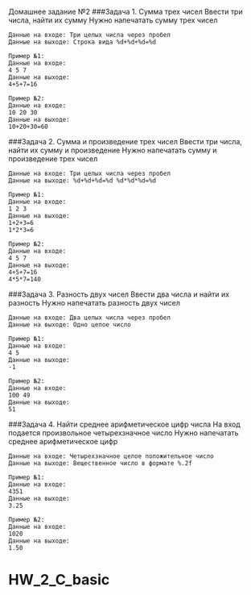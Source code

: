 Домашнее задание №2
###Задача 1. Сумма трех чисел
Ввести три числа, найти их сумму
Нужно напечатать сумму трех чисел

    Данные на входе: Три целых числа через пробел
    Данные на выходе: Строка вида %d+%d+%d=%d

    Пример №1:
    Данные на входе:
    4 5 7
    Данные на выходе:
    4+5+7=16

    Пример №2:
    Данные на входе:
    10 20 30
    Данные на выходе:
    10+20+30=60

###Задача 2. Сумма и произведение трех чисел
Ввести три числа, найти их сумму и произведение
Нужно напечатать сумму и произведение трех чисел

    Данные на входе: Три целых числа через пробел
    Данные на выходе: %d+%d+%d=%d %d*%d*%d=%d

    Пример №1:
    Данные на входе:
    1 2 3
    Данные на выходе:
    1+2+3=6
    1*2*3=6

    Пример №2:
    Данные на входе:
    4 5 7
    Данные на выходе:
    4+5+7=16
    4*5*7=140

###Задача 3. Разность двух чисел
Ввести два числа и найти их разность
Нужно напечатать разность двух чисел

    Данные на входе: Два целых числа через пробел
    Данные на выходе: Одно целое число

    Пример №1:
    Данные на входе:
    4 5
    Данные на выходе:
    -1

    Пример №2:
    Данные на входе:
    100 49
    Данные на выходе:
    51

###Задача 4. Найти среднее арифметическое цифр числа
На вход подается произвольное четырехзначное число
Нужно напечатать среднее арифметическое цифр

    Данные на входе: Четырехзначное целое положительное число
    Данные на выходе: Вещественное число в формате %.2f

    Пример №1:
    Данные на входе:
    4351
    Данные на выходе:
    3.25

    Пример №2:
    Данные на входе:
    1020
    Данные на выходе:
    1.50
# HW_2_C_basic
